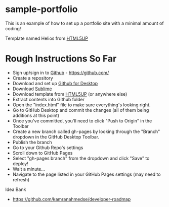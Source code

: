 # sample-portfolio
This is an example of how to set up a portfolio site with a minimal amount of coding!

Template named Helios from [HTML5UP](https://html5up.net/helios)

# Rough Instructions So Far
- Sign up/sign in to [Github](https://github.com/) - https://github.com/
- Create a repository
- Download and set up [Github for Desktop](https://desktop.github.com/)
- Download [Sublime](https://www.sublimetext.com/3)
- Download template from [HTML5UP](https://html5up.net/) (or anywhere else)
- Extract contents into Github folder
- Open the "index.html" file to make sure everything's looking right.
- Go to GitHub Desktop and commit the changes (all of them being additions at this point)
- Once you've committed, you'll need to click "Push to Origin" in the Toolbar
- Create a new branch called gh-pages by looking through the "Branch" dropdown in the GitHub Desktop Toolbar.
- Publish the branch
- Go to your Github Repo's settings
- Scroll down to GitHub Pages
- Select "gh-pages branch" from the dropdown and click "Save" to deploy!
- Wait a minute...
- Navigate to the page listed in your GitHub Pages settings (may need to refresh)

Idea Bank
- https://github.com/kamranahmedse/developer-roadmap